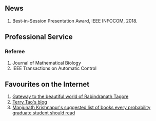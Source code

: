 ## News
1. Best-in-Session Presentation Award, IEEE INFOCOM, 2018. 

## Professional Service
### Referee
1. Journal of Mathematical Biology
2. IEEE Transactions on Automatic Control 


## Favourites on the Internet
1. [Gateway to the beautiful world of Rabindranath Tagore](http://www.tagoreweb.in)
2. [Terry Tao's blog](https://terrytao.wordpress.com)
3. [Manjunath Krishnapur's suggested list of books every probability graduate student should read](http://math.iisc.ernet.in/~manju/suggestedreading.html)
